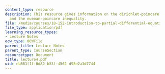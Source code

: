 ```yaml
---
content_type: resource
description: This resource gives information on the dirichlet-poincare inequality
  and the nueman-poincare inequality.
file: /media/courses/18-152-introduction-to-partial-differential-equations-fall-2005/eb581f1f6d82b83f4562d98e2a3d7744_lecture4.pdf
file_type: application/pdf
learning_resource_types:
- Lecture Notes
ocw_type: OCWFile
parent_title: Lecture Notes
parent_type: CourseSection
resourcetype: Document
title: lecture4.pdf
uid: eb581f1f-6d82-b83f-4562-d98e2a3d7744
---
```

